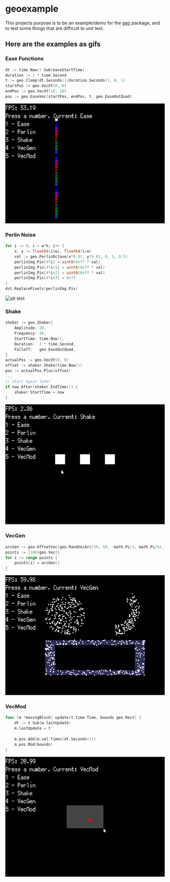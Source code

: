# geoexample

This projects purpose is to be an example/demo for the [geo](https://github.com/Bredgren/geo) package, and to test some things that are difficult to unit test.

## Here are the examples as gifs

### Ease Functions
```go
dt := time.Now().Sub(easeStartTime)
duration := 1 * time.Second
t := geo.Clamp(dt.Seconds()/duration.Seconds(), 0, 1)
startPos := geo.VecXY(0, 0)
endPos := geo.VecXY(10, 10)
pos := geo.EaseVec(startPos, endPos, t, geo.EaseOutQuad)
```
![alt text](https://github.com/Bredgren/geoexample/blob/master/gif/ease.gif "Ease")

### Perlin Noise
```go
for i := 0; i < w*h; i++ {
	x, y := float64(i%w), float64(i/w)
	val := geo.PerlinOctave(x*0.01, y*0.01, 0, 5, 0.5)
	perlinImg.Pix[4*i] = uint8(0xff * val)
	perlinImg.Pix[4*i+1] = uint8(0xff * val)
	perlinImg.Pix[4*i+2] = uint8(0xff * val)
	perlinImg.Pix[4*i+3] = 0xff
}
dst.ReplacePixels(perlinImg.Pix)
```
![alt text](https://github.com/Bredgren/geoexample/blob/master/gif/perlin.gif "Perlin")

### Shake
```go
shaker := geo.Shaker{
	Amplitude: 20,
	Frequency: 20,
	StartTime: time.Now(),
	Duration:  2 * time.Second,
	Falloff:   geo.EaseOutQuad,
}
actualPos := geo.VecXY(0, 0)
offset := shaker.Shake(time.Now())
pos := actualPos.Plus(offset)
...
// Start again later
if now.After(shaker.EndTime()) {
	shaker.StartTime = now
}
```
![alt text](https://github.com/Bredgren/geoexample/blob/master/gif/shake.gif "Shake")

### VecGen
```go
arcGen := geo.OffsetVec(geo.RandVecArc(30, 50, -math.Pi/2, math.Pi/4), geo.StaticVec(geo.VecXY(220, 70)))
points := [100]geo.Vec{}
for i := range points {
	points[i] = arcGen()
}
```
![alt text](https://github.com/Bredgren/geoexample/blob/master/gif/vecgen.gif "VecGen")

### VecMod
```go
func (m *movingBlock) update(t time.Time, bounds geo.Rect) {
	dt := t.Sub(m.lastUpdate)
	m.lastUpdate = t

	m.pos.Add(m.vel.Times(dt.Seconds()))
	m.pos.Mod(bounds)
}
```
![alt text](https://github.com/Bredgren/geoexample/blob/master/gif/vecmod.gif "VecMod")
